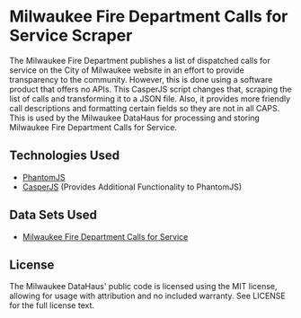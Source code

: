 Milwaukee Fire Department Calls for Service Scraper
===========================
The Milwaukee Fire Department publishes a list of dispatched calls for service on the City of Milwaukee website in an effort to provide transparency to the community. However, this is done using a software product that offers no APIs. This CasperJS script changes that, scraping the list of calls and transforming it to a JSON file. Also, it provides more friendly call descriptions and formatting certain fields so they are not in all CAPS. This is used by the Milwaukee DataHaus for processing and storing Milwaukee Fire Department Calls for Service.

Technologies Used
-----------------
 - [PhantomJS](http://phantomjs.org/ "PhantomJS")
 - [CasperJS](http://casperjs.org/ "CasperJS")  (Provides Additional Functionality to PhantomJS)

Data Sets Used
---------
 - [Milwaukee Fire Department Calls for Service](http://itmdapps.milwaukee.gov/MFDCallData/currentCADCalls/mfdCallsService.jsf "Milwaukee Fire Department Calls for Service")

License
---------
The Milwaukee DataHaus' public code is licensed using the MIT license, allowing for usage with attribution and no included warranty. See LICENSE for the full license text.
